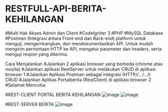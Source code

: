 # RESTFULL-API-BERITA-KEHILANGAN

#Multi Hak Akses Admin dan Client
#CodeIgniter 3
#PHP
#MySQL Database
#Postman (Integrasi antara Front-end dan Back-end) platform untuk menguji, mengembangkan, dan mendokumentasikan API. 
  Untuk mudah mengirim permintaan HTTP ke API, 
  mengatur parameter dan headers, serta menguji respon yang diterima.

Cara Menjalankan 
#Jalankan 2 aplikasi browser yang berbeda (chrome atau mozila)
#Jalankan aplikasi RestServer untuk melakukan CRUD di aplikasi browser 1
#Jalankan Aplikasi Postman sebagai integrasi (HTTP//.../.../) CRUD
#Jalankan Aplikas Portalberita (RestClient) di aplikasi browser 2
#Selamat Mencoba

#REST-CLIENT PORTAL BERITA KEHILANGAN
![image](https://github.com/wisnu45/RESTFULL-API-BERITA-KEHILANGAN/assets/45603735/2ae7b45d-7d76-4a2b-ac35-f62948e55f80)
![image](https://github.com/wisnu45/RESTFULL-API-BERITA-KEHILANGAN/assets/45603735/8c7b78da-8f55-4683-8609-a035c12d2959)

#REST-SERVER BERITA
![image](https://github.com/wisnu45/RESTFULL-API-BERITA-KEHILANGAN/assets/45603735/48cb1887-55c4-4a35-9cfe-41ed589c0e9a)
